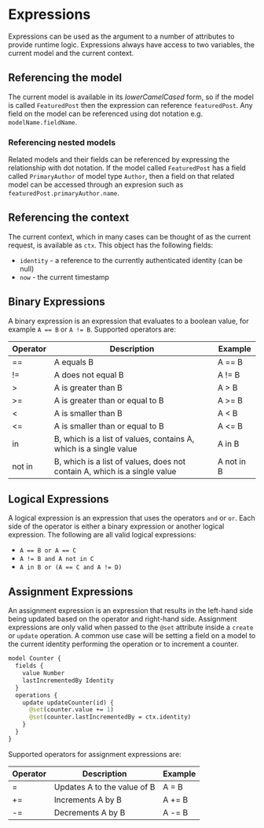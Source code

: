 # Expressions

Expressions can be used as the argument to a number of attributes to provide runtime logic. Expressions always have access to two variables, the current model and the current context.

## Referencing the model

The current model is available in its _lowerCamelCased_ form, so if the model is called `FeaturedPost` then the expression can reference `featuredPost`. Any field on the model can be referenced using dot notation e.g. `modelName.fieldName`.

### Referencing nested models

Related models and their fields can be referenced by expressing the relationship with dot notation.  If the model called `FeaturedPost` has a field called `PrimaryAuthor` of model type `Author`, then a field on that related model can be accessed through an expresion such as `featuredPost.primaryAuthor.name`.

## Referencing the context

The current context, which in many cases can be thought of as the current request, is available as `ctx`. This object has the following fields:

- `identity` - a reference to the currently authenticated identity (can be null)
- `now` - the current timestamp

## Binary Expressions

A binary expression is an expression that evaluates to a boolean value, for example `A == B` or `A != B`. Supported operators are:

| Operator | Description                                                               | Example    |
| -------- | ------------------------------------------------------------------------- | ---------- |
| ==       | A equals B                                                                | A == B     |
| !=       | A does not equal B                                                        | A != B     |
| >        | A is greater than B                                                       | A > B      |
| >=       | A is greater than or equal to B                                           | A >= B     |
| <        | A is smaller than B                                                       | A < B      |
| <=       | A is smaller than or equal to B                                           | A <= B     |
| in       | B, which is a list of values, contains A, which is a single value         | A in B     |
| not in   | B, which is a list of values, does not contain A, which is a single value | A not in B |

## Logical Expressions

A logical expression is an expression that uses the operators `and` or `or`. Each side of the operator is either a binary expression or another logical expression. The following are all valid logical expressions:

- `A == B or A == C`
- `A != B and A not in C`
- `A in B or (A == C and A != D)`

## Assignment Expressions

An assignment expression is an expression that results in the left-hand side being updated based on the operator and right-hand side. Assignment expressions are only valid when passed to the `@set` attribute inside a `create` or `update` operation. A common use case will be setting a field on a model to the current identity performing the operation or to increment a counter.

```graphql
model Counter {
  fields {
    value Number
    lastIncrementedBy Identity
  }
  operations {
    update updateCounter(id) {
      @set(counter.value += 1)
      @set(counter.lastIncrementedBy = ctx.identity)
    }
  }
}
```

Supported operators for assignment expressions are:

| Operator | Description                 | Example |
| -------- | --------------------------- | ------- |
| =        | Updates A to the value of B | A = B   |
| +=       | Increments A by B           | A += B  |
| -=       | Decrements A by B           | A -= B  |
